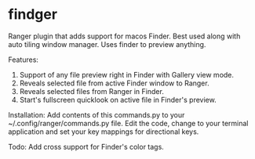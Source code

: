 # findger
Ranger plugin that adds support for macos Finder. Best used along with auto tiling window manager. Uses finder to preview anything.

Features:

  1. Support of any file preview right in Finder with Gallery view mode.
  2. Reveals selected file from active Finder window to Ranger.
  3. Reveals selected files from Ranger in Finder.
  4. Start's fullscreen quicklook on active file in Finder's preview.

Installation:
  Add contents of this commands.py to your ~/.config/ranger/commands.py file.
  Edit the code, change to your terminal application and set your key mappings for directional keys.

Todo: Add cross support for Finder's color tags.
